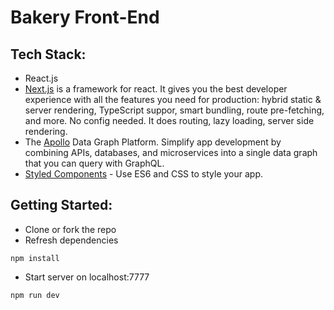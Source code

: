 # Bakery Front-End

## Tech Stack:

- React.js
- [Next.js](https://nextjs.org/) is a framework for react. It gives you the best developer experience with all the features you need for production: hybrid static & server rendering, TypeScript suppor, smart bundling, route pre-fetching, and more. No config needed. It does routing, lazy loading, server side rendering.
- The [Apollo](https://www.apollographql.com/) Data Graph Platform. Simplify app development by combining APIs, databases, and microservices into a single data graph that you can query with GraphQL.
- [Styled Components](https://styled-components.com/) - Use ES6 and CSS to style your app.

## Getting Started:

- Clone or fork the repo
- Refresh dependencies

```
npm install
```

- Start server on localhost:7777

```
npm run dev
```
